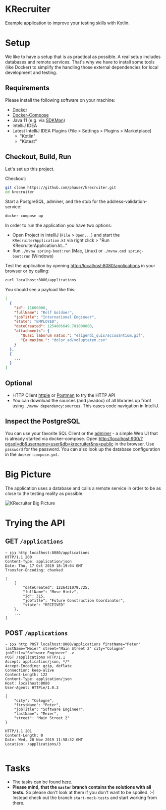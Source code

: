# KRecruiter

Example application to improve your testing skills with Kotlin. 

# Setup

We like to have a setup that is as practical as possible. A real setup includes databases and remote services. That's why we have to install some tools (like Docker) to simplify the handling those external dependencies for local development and testing.  

## Requirements

Please install the following software on your machine:

- [Docker](https://docs.docker.com/install/)
- [Docker-Compose](https://docs.docker.com/compose/install/)
- Java 11 (e.g. via [SDKMan](https://sdkman.io/))
- IntelliJ IDEA
- Latest IntelliJ IDEA Plugins (File > Settings > Plugins > Marketplace)
    - "Kotlin"
    - "Kotest"

## Checkout, Build, Run

Let's set up this project.

Checkout:

```bash
git clone https://github.com/phauer/krecruiter.git
cd krecruiter
```

Start a PostgreSQL, adminer, and the stub for the address-validation-service:

```bash
docker-compose up
```

In order to run the application you have two options:

- Open Project in IntelliJ (`File` > `Open...`) and start the `KRecruiterApplication.kt` via right click > "Run KRecruiterApplication.kt..."
- Run `./mvnw spring-boot:run` (Mac, Linux) or `./mvnw.cmd spring-boot:run` (Windows)

Test the application by opening [http://localhost:8080/applications](http://localhost:8080/applications) in your browser or by calling:

```bash
curl localhost:8080/applications
```

You should see a payload like this:

```json
[
  {
    "id": 11600000,
    "fullName": "Rolf Goldner",
    "jobTitle": "International Engineer",
    "state": "EMPLOYED",
    "dateCreated": 1254806649.781000000,
    "attachments": {
       "Quasi laborum natus.": "eligendi_quis/accusantium.gif",
       "Ea maxime.": "dolor_ad/voluptatem.csv"     
    }
  },
  {
    ... 
  }
]
```

## Optional

- HTTP Client [httpie](https://httpie.org/) or [Postman](https://www.getpostman.com/) to try the HTTP API 
- You can download the sources (and javadoc) of all libraries up front using `./mvnw dependency:sources`. This eases code navigation in IntelliJ. 

## Inspect the PostgreSQL

You can use your favorite SQL Client or the [adminer](https://www.adminer.org/) - a simple Web UI that is already started via docker-compose. Open [http://localhost:900/?pgsql=db&username=user&db=krecruiter&ns=public](http://localhost:900/?pgsql=db&username=user&db=krecruiter&ns=public) in the browser. Use `password` for the password. You can also look up the database configuration in the `docker-compose.yml`.

# Big Picture

The application uses a database and calls a remote service in order to be as close to the testing reality as possible.  

![KRecruiter Big Picture](docs/krecruiter-big-picture.png)

# Trying the API

## GET `/applications`

```
~ ❯❯❯ http localhost:8080/applications
HTTP/1.1 200 
Content-Type: application/json
Date: Thu, 17 Oct 2019 18:19:04 GMT
Transfer-Encoding: chunked

[
    {
        "dateCreated": 1226431079.725,
        "fullName": "Mose Hintz",
        "id": 315,
        "jobTitle": "Future Construction Coordinator",
        "state": "RECEIVED"
    },
    ...
]
```

## POST `/applications`

```
~ ❯❯❯ http POST localhost:8080/applications firstName="Peter" lastName="Meier" street="Main Street 2" city="Cologne" jobTitle="Software Engineer" -v
POST /applications HTTP/1.1
Accept: application/json, */*
Accept-Encoding: gzip, deflate
Connection: keep-alive
Content-Length: 122
Content-Type: application/json
Host: localhost:8080
User-Agent: HTTPie/1.0.3

{
    "city": "Cologne",
    "firstName": "Peter",
    "jobTitle": "Software Engineer",
    "lastName": "Meier",
    "street": "Main Street 2"
}

HTTP/1.1 201 
Content-Length: 0
Date: Wed, 20 Nov 2019 11:58:32 GMT
Location: /applications/3


```

# Tasks 

- The tasks can be found [here](tasks.md).
- **Please mind, that the `master` branch contains the solutions with all tests.** So please don't look at them if you don't want to be spoiled. :-) Instead check out the branch `start-mock-tests` and start working from there.
